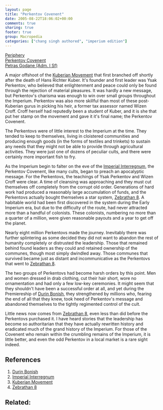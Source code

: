 ```yaml
---
layout: page
title: "Perkentov Covenent"
date: 2005-08-22T18:06:02+00:00
comments: true
sharing: true
footer: true
group: Macropedia
categories: ["chang singh authored", "imperium edition"]
---
```


<div class='row'>
	<div class='col-md-4'><a href='/macropedia/periphery'>Periphery</a></div>
	<div class='col-md-4'><a href='/macropedia/perkentov-covenent'>Perkentov Covenent</a></div>
	<div class='col-md-4'><a href='/macropedia/petras-godane'>Petras Godane (Adm. I Sf)</a></div>
</div>


A major offshoot of the [Kuberian Movement](/macropedia/kuberian-movement) that first branched off shortly after the death of Hans Richter Kuber.  It's founder and first leader was Ysak Perkentov, who believed that enlightenment and peace could only be found through the rejection of material pleasures.  It was hardly a new message, but Perkentov's charisma was enough to win over small groups throughout the Imperium.  Perkentov was also more skillful than most of these post-Kuberian gurus in picking his heir, a former tax assessor named Wizen Croff.  Croff herself had reputedly been a student of Kuber, and it is she that put her stamp on the movement and gave it it's final name; the Perkentov Covenent.

The Perkentovs were of little interest to the Imperium at the time.  They tended to keep to themselves, living in cloistered communities and producing enough goods (in the forms of textiles and trinkets) to sustain any needs that they might not be able to provide through agricultural activities.  They were just one of dozens of peculiar cults, and there were certainly more important fish to fry.

As the Imperium begin to falter on the eve of the [Imperial Interregnum](/macropedia/imperial-interregnum), the Perkentov Covenent, like many cults, began to preach an apocalyptic message.  For the Perkentovs, the teachings of Ysak Perkentov and Wizen Croff were clear.  A time of cleansing was approaching and they must cut themselves off completely from the corrupt old order.  Generations of hard work had produced a reasonably large accumulation of funds, and the Perkentovs actually bought themselves a star system, [Zebrathan 8](/star-systems/zebrathan-eight).  A habitable world had been first discovered in the system during the Early Imperium era, but due to the difficulty of the route, had never attracted more than a handful of colonists.  These colonists, numbering no more than a quarter of a million, were given reasonable payouts and a year to get off the planet.

Nearly eight million Perkentovs made the journey.  Inevitably there was further splintering as some decided they did not want to abandon the rest of humanity completely or distrusted the leadership.  Those that remained behind found leaders as they could and retained ownership of the communes, though most simply dwindled away.  Those communes that survived became just as distant and incommunicative as the Perkentovs that went to [Zebrathan 8](/star-systems/zebrathan-eight).

The two groups of Perkentovs had become harsh orders by this point.  Men and women dressed in drab clothing, cut their hair short, wore no ornamentation and had only a few low-key ceremonies.  It might seem that they shouldn't have been a successful order at all, and yet during the Premiereship of [Durin Bonish](/macropedia/durin-bonish), they strengthened by millions who, fearing the end of all that they knew, took heed of Perkentov's message and abandoned themselves to the tightly regimented control of the cult.

Little news now comes from [Zebrathan 8](/star-systems/zebrathan-eight), even less than did before the Perkentovs purchased it.  I have heard stories that the leadership has become so authoritarian that they have actually rewritten history and eradicated much of the grand history of the Imperium.  For those of the Covenent who remain within the crumbling remains of the Imperium, it is little better, and even the odd Perkentov in a local market is a rare sight indeed.

## References
1. [Durin Bonish](/macropedia/durin-bonish)
1. [Imperial Interregnum](/macropedia/imperial-interregnum)
1. [Kuberian Movement](/macropedia/kuberian-movement)
1. [Zebrathan 8](/star-systems/zebrathan-eight)

## Related:



 
